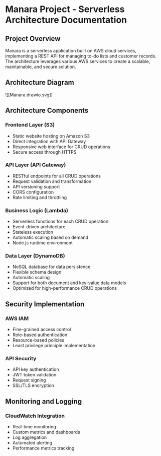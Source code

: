 # Manara Project - Serverless Architecture Documentation

## Project Overview

Manara is a serverless application built on AWS cloud services, implementing a REST API for managing to-do lists and customer records. The architecture leverages various AWS services to create a scalable, maintainable, and secure solution.

## Architecture Diagram
![[Manara.drawio.svg]]

## Architecture Components

### Frontend Layer (S3)
- Static website hosting on Amazon S3
- Direct integration with API Gateway
- Responsive web interface for CRUD operations
- Secure access through HTTPS

### API Layer (API Gateway)
- RESTful endpoints for all CRUD operations
- Request validation and transformation
- API versioning support
- CORS configuration
- Rate limiting and throttling

### Business Logic (Lambda)
- Serverless functions for each CRUD operation
- Event-driven architecture
- Stateless execution
- Automatic scaling based on demand
- Node.js runtime environment

### Data Layer (DynamoDB)
- NoSQL database for data persistence
- Flexible schema design
- Automatic scaling
- Support for both document and key-value data models
- Optimized for high-performance CRUD operations

## Security Implementation

### AWS IAM
- Fine-grained access control
- Role-based authentication
- Resource-based policies
- Least privilege principle implementation

### API Security
- API key authentication
- JWT token validation
- Request signing
- SSL/TLS encryption

## Monitoring and Logging

### CloudWatch Integration
- Real-time monitoring
- Custom metrics and dashboards
- Log aggregation
- Automated alerting
- Performance metrics tracking
